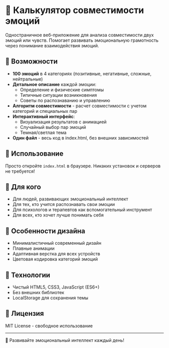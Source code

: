 # 💝 Калькулятор совместимости эмоций

Одностраничное веб-приложение для анализа совместимости двух эмоций или чувств. Помогает развивать эмоциональную грамотность через понимание взаимодействия эмоций.

## 🌟 Возможности

- **100 эмоций** в 4 категориях (позитивные, негативные, сложные, нейтральные)
- **Детальное описание** каждой эмоции:
  - Определение и физические симптомы
  - Типичные ситуации возникновения
  - Советы по распознаванию и управлению
- **Алгоритм совместимости** - расчет совместимости с учетом категорий и специальных пар
- **Интерактивный интерфейс**:
  - Визуализация результатов с анимацией
  - Случайный выбор пар эмоций
  - Темная/светлая тема
- **Один файл** - весь код в index.html, без внешних зависимостей

## 🚀 Использование

Просто откройте `index.html` в браузере. Никаких установок и серверов не требуется!

## 📖 Для кого

- Для людей, развивающих эмоциональный интеллект
- Для тех, кто учится распознавать свои эмоции
- Для психологов и терапевтов как вспомогательный инструмент
- Для всех, кто хочет лучше понимать себя

## 🎨 Особенности дизайна

- Минималистичный современный дизайн
- Плавные анимации
- Адаптивная верстка для всех устройств
- Цветовая кодировка категорий эмоций

## 🔧 Технологии

- Чистый HTML5, CSS3, JavaScript (ES6+)
- Без внешних библиотек
- LocalStorage для сохранения темы

## 📝 Лицензия

MIT License - свободное использование

---

💜 Развивайте эмоциональный интеллект каждый день!
